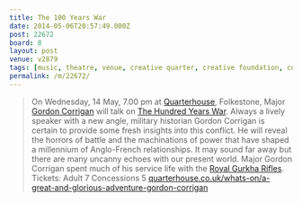 ```yaml
---
title: The 100 Years War
date: 2014-05-06T20:57:49.000Z
post: 22672
board: 8
layout: post
venue: v2879
tags: [music, theatre, venue, creative quarter, creative foundation, comedy, bar, food, quarterhouse, gordon corrigan, hundred years war, royal gurkha rifles]
permalink: /m/22672/
---
```

<blockquote>On Wednesday, 14 May, 7.00 pm at <a href="/wiki/quarterhouse">Quarterhouse</a>, Folkestone, Major <a href="/wiki/gordon+corrigan">Gordon Corrigan</a> will talk on <a href="/wiki/hundred+years+war">The Hundred Years War</a>. Always a lively speaker with a new angle, military historian Gordon Corrigan is certain to provide some fresh insights into this conflict. He will reveal the horrors of battle and the machinations of power that have shaped a millennium of Anglo-French relationships. It may sound far away but there are many uncanny echoes with our present world.
Major Gordon Corrigan spent much of his service life with the <a href="/wiki/royal+gurkha+rifles">Royal Gurkha Rifles</a>.
Tickets: Adult 7 Concessions 5
<a href="https://www.quarterhouse.co.uk/whats-on/a-great-and-glorious-adventure-gordon-corrigan">quarterhouse.co.uk/whats-on/a-great-and-glorious-adventure-gordon-corrigan</a></blockquote>
